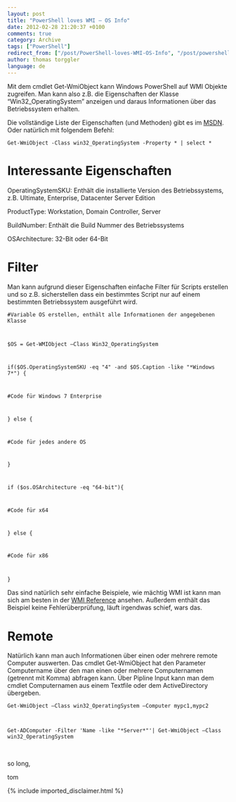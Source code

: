 ```yaml
---
layout: post
title: "PowerShell loves WMI – OS Info"
date: 2012-02-28 21:20:37 +0100
comments: true
category: Archive
tags: ["PowerShell"]
redirect_from: ["/post/PowerShell-loves-WMI-OS-Info", "/post/powershell-loves-wmi-os-info"]
author: thomas torggler
language: de
---
```

<!-- more -->
<p>Mit dem cmdlet Get-WmiObject kann Windows PowerShell auf WMI Objekte zugreifen. Man kann also z.B. die Eigenschaften der Klasse “Win32_OperatingSystem” anzeigen und daraus Informationen über das Betriebssystem erhalten.</p>  <p>Die vollständige Liste der Eigenschaften (und Methoden) gibt es im <a href="http://msdn.microsoft.com/en-us/library/windows/desktop/aa394239(v=vs.85).aspx" target="_blank">MSDN</a>. Oder natürlich mit folgendem Befehl:</p>  <p><code>Get-WmiObject -Class win32_OperatingSystem -Property * | select *</code></p>  <h1>Interessante Eigenschaften</h1>  <p>OperatingSystemSKU: Enthält die installierte Version des Betriebssystems, z.B. Ultimate, Enterprise, Datacenter Server Edition</p>  <p>ProductType: Workstation, Domain Controller, Server</p>  <p>BuildNumber: Enthält die Build Nummer des Betriebssystems</p>  <p>OSArchitecture: 32-Bit oder 64-Bit</p>  <h1>Filter</h1>  <p>Man kann aufgrund dieser Eigenschaften einfache Filter für Scripts erstellen und so z.B. sicherstellen dass ein bestimmtes Script nur auf einem bestimmten Betriebssystem ausgeführt wird.</p>  <p><code>#Variable OS erstellen, enthält alle Informationen der angegebenen Klasse</p>    <p>$OS = Get-WMIObject –Class Win32_OperatingSystem</p>    <p>if($OS.OperatingSystemSKU -eq &quot;4&quot; -and $OS.Caption -like &quot;*Windows 7*&quot;) {</p>    <p>#Code für Windows 7 Enterprise</p>    <p>} else {</p>    <p>#Code für jedes andere OS</p>    <p>}</p>    <p>if ($os.OSArchitecture -eq &quot;64-bit&quot;){</p>    <p>#Code für x64 </p>    <p>} else {</p>    <p>#Code für x86</p>    <p>}</code></p>  <p>Das sind natürlich sehr einfache Beispiele, wie mächtig WMI ist kann man sich am besten in der <a href="http://msdn.microsoft.com/en-us/library/windows/desktop/aa394572(v=vs.85).aspx" target="_blank">WMI Reference</a> ansehen. Außerdem enthält das Beispiel keine Fehlerüberprüfung, läuft irgendwas schief, wars das.</p>  <h1>Remote</h1>  <p>Natürlich kann man auch Informationen über einen oder mehrere remote Computer auswerten. Das cmdlet Get-WmiObject hat den Parameter Computername über den man einen oder mehrere Computernamen (getrennt mit Komma) abfragen kann. Über Pipline Input kann man dem cmdlet Computernamen aus einem Textfile oder dem ActiveDirectory übergeben.</p>  <p><code>Get-WmiObject –Class win32_OperatingSystem –Computer mypc1,mypc2</p>    <p>Get-ADComputer -Filter 'Name -like &quot;*Server*&quot;'| Get-WmiObject –Class win32_OperatingSystem</code></p>  <p>&#160;</p>  <p>so long,</p>  <p>tom</p>
{% include imported_disclaimer.html %}
